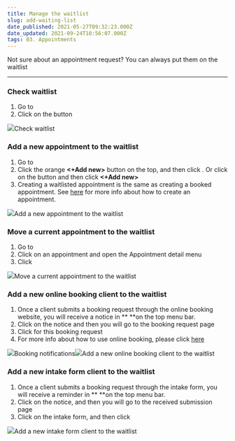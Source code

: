 ```yaml
---
title: Manage the waitlist
slug: add-waiting-list
date_published: 2021-05-27T09:32:23.000Z
date_updated: 2021-09-24T10:56:07.000Z
tags: 03. Appointments
---
```


Not sure about an appointment request? You can always put them on the waitlist 

---

### Check waitlist

1. Go to **<Appointments>**
2. Click on the **<Waitlist>** button

![](__GHOST_URL__/content/images/2021/08/Screenshot-17.51.47.png)Check waitlist
### Add a new appointment to the waitlist

1. Go to **<Appointments>**
2. Click the orange **<+Add new>** button on the top, and then click **<New waitlist>**. Or click on the **<Waitlist>** button and then click **<+Add new>**
3. Creating a waitlisted appointment is the same as creating a booked appointment. See [here](__GHOST_URL__/create-new-appointments/) for more info about how to create an appointment.

![](__GHOST_URL__/content/images/2021/08/Screenshot-17.49.21.png)Add a new appointment to the waitlist
### Move a current appointment to the waitlist

1. Go to **<Appointments>**
2. Click on an appointment and open the Appointment detail menu
3. Click **<To Waitinglist>**

![](__GHOST_URL__/content/images/2021/08/Screenshot-17.50.29.png)Move a current appointment to the waitlist
### Add a new online booking client to the waitlist

1. Once a client submits a booking request through the online booking website, you will receive a notice in **<Notifications> **on the top menu bar.
2. Click on the notice and then you will go to the booking request page
3. Click **<To waitlist>** for this booking request
4. For more info about how to use online booking, please click [here](__GHOST_URL__/booking-requests-and-waitlist/)

![](__GHOST_URL__/content/images/2021/09/Screenshot-18.43.45.png)Booking notifications![](__GHOST_URL__/content/images/2021/09/Screenshot-18.44.49.png)Add a new online booking client to the waitlist
### Add a new intake form client to the waitlist

1. Once a client submits a booking request through the intake form, you will receive a reminder in **<Notifications> **on the top menu bar.
2. Click on the notice, and then you will go to the received submission page
3. Click on the intake form, and then click **<Add to waitlist>**

![](__GHOST_URL__/content/images/2021/08/add-to-waitlist.gif)Add a new intake form client to the waitlist
